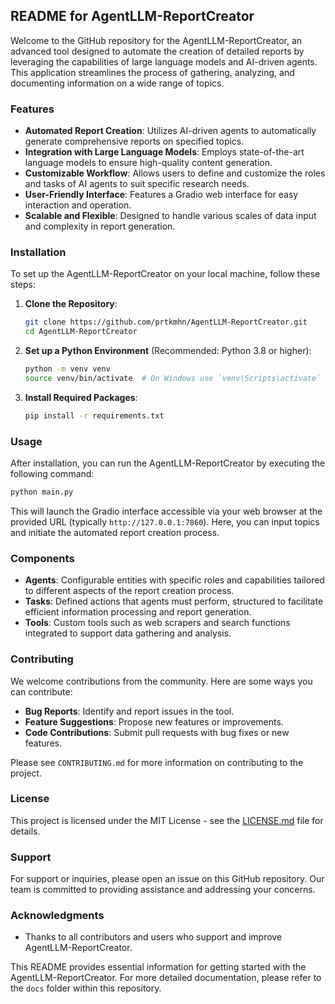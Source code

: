 ## README for AgentLLM-ReportCreator

Welcome to the GitHub repository for the AgentLLM-ReportCreator, an advanced tool designed to automate the creation of detailed reports by leveraging the capabilities of large language models and AI-driven agents. This application streamlines the process of gathering, analyzing, and documenting information on a wide range of topics.

### Features

- **Automated Report Creation**: Utilizes AI-driven agents to automatically generate comprehensive reports on specified topics.
- **Integration with Large Language Models**: Employs state-of-the-art language models to ensure high-quality content generation.
- **Customizable Workflow**: Allows users to define and customize the roles and tasks of AI agents to suit specific research needs.
- **User-Friendly Interface**: Features a Gradio web interface for easy interaction and operation.
- **Scalable and Flexible**: Designed to handle various scales of data input and complexity in report generation.

### Installation

To set up the AgentLLM-ReportCreator on your local machine, follow these steps:

1. **Clone the Repository**:
   ```bash
   git clone https://github.com/prtkmhn/AgentLLM-ReportCreator.git
   cd AgentLLM-ReportCreator
   ```

2. **Set up a Python Environment** (Recommended: Python 3.8 or higher):
   ```bash
   python -m venv venv
   source venv/bin/activate  # On Windows use `venv\Scripts\activate`
   ```

3. **Install Required Packages**:
   ```bash
   pip install -r requirements.txt
   ```

### Usage

After installation, you can run the AgentLLM-ReportCreator by executing the following command:

```bash
python main.py
```

This will launch the Gradio interface accessible via your web browser at the provided URL (typically `http://127.0.0.1:7860`). Here, you can input topics and initiate the automated report creation process.

### Components

- **Agents**: Configurable entities with specific roles and capabilities tailored to different aspects of the report creation process.
- **Tasks**: Defined actions that agents must perform, structured to facilitate efficient information processing and report generation.
- **Tools**: Custom tools such as web scrapers and search functions integrated to support data gathering and analysis.

### Contributing

We welcome contributions from the community. Here are some ways you can contribute:

- **Bug Reports**: Identify and report issues in the tool.
- **Feature Suggestions**: Propose new features or improvements.
- **Code Contributions**: Submit pull requests with bug fixes or new features.

Please see `CONTRIBUTING.md` for more information on contributing to the project.

### License

This project is licensed under the MIT License - see the [LICENSE.md](LICENSE.md) file for details.

### Support

For support or inquiries, please open an issue on this GitHub repository. Our team is committed to providing assistance and addressing your concerns.

### Acknowledgments

- Thanks to all contributors and users who support and improve AgentLLM-ReportCreator.

This README provides essential information for getting started with the AgentLLM-ReportCreator. For more detailed documentation, please refer to the `docs` folder within this repository.

